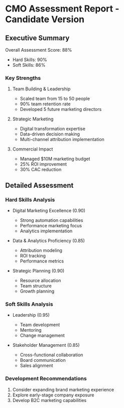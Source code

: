 # CMO Assessment Report - Candidate Version

## Executive Summary

Overall Assessment Score: 88%

- Hard Skills: 90%
- Soft Skills: 86%

### Key Strengths

1. Team Building & Leadership

   - Scaled team from 15 to 50 people
   - 90% team retention rate
   - Developed 5 future marketing directors

2. Strategic Marketing

   - Digital transformation expertise
   - Data-driven decision making
   - Multi-channel attribution implementation

3. Commercial Impact
   - Managed $10M marketing budget
   - 25% ROI improvement
   - 30% CAC reduction

## Detailed Assessment

### Hard Skills Analysis

- Digital Marketing Excellence (0.90)

  - Strong automation capabilities
  - Performance marketing focus
  - Analytics implementation

- Data & Analytics Proficiency (0.85)

  - Attribution modeling
  - ROI tracking
  - Performance metrics

- Strategic Planning (0.90)
  - Resource allocation
  - Team structure
  - Growth planning

### Soft Skills Analysis

- Leadership (0.95)

  - Team development
  - Mentoring
  - Change management

- Stakeholder Management (0.85)
  - Cross-functional collaboration
  - Board communication
  - Sales alignment

### Development Recommendations

1. Consider expanding brand marketing experience
2. Explore early-stage company exposure
3. Develop B2C marketing capabilities
